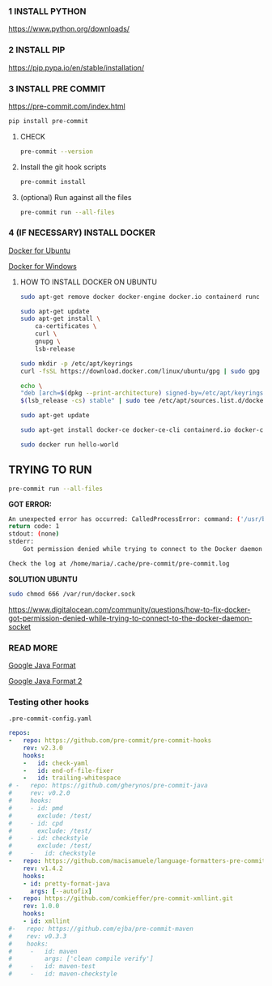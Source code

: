 ### 1 INSTALL PYTHON
   https://www.python.org/downloads/

### 2 INSTALL PIP

https://pip.pypa.io/en/stable/installation/

### 3 INSTALL PRE COMMIT

https://pre-commit.com/index.html


```bash
pip install pre-commit
```

1. CHECK

    ```bash
    pre-commit --version
    ```

2. Install the git hook scripts

    ```bash
    pre-commit install
    ```

3. (optional) Run against all the files

    ```bash
    pre-commit run --all-files
    ```

### 4 (IF NECESSARY) INSTALL DOCKER

[Docker for Ubuntu](https://docs.docker.com/engine/install/ubuntu/)

[Docker for Windows](https://docs.docker.com/desktop/install/windows-install/)

1. HOW TO INSTALL DOCKER ON UBUNTU

    ```bash
    sudo apt-get remove docker docker-engine docker.io containerd runc
    ```

    ```bash
    sudo apt-get update
    sudo apt-get install \
        ca-certificates \
        curl \
        gnupg \
        lsb-release
    ```

    ```bash
    sudo mkdir -p /etc/apt/keyrings
    curl -fsSL https://download.docker.com/linux/ubuntu/gpg | sudo gpg --dearmor -o /etc/apt/keyrings/docker.gpg
    ```

    ```bash
    echo \
    "deb [arch=$(dpkg --print-architecture) signed-by=/etc/apt/keyrings/docker.gpg] https://download.docker.com/linux/ubuntu \
    $(lsb_release -cs) stable" | sudo tee /etc/apt/sources.list.d/docker.list > /dev/null
    ```

    ```bash
    sudo apt-get update
    ```

    ```bash
    sudo apt-get install docker-ce docker-ce-cli containerd.io docker-compose-plugin
    ```

    ```bash
    sudo docker run hello-world
    ```

## TRYING TO RUN

```bash
pre-commit run --all-files
```

**GOT ERROR:**

```bash
An unexpected error has occurred: CalledProcessError: command: ('/usr/bin/docker', 'build', '--tag', 'pre-commit-21ee919ec9ff83bd359013f402d97db8', '--label', 'PRE_COMMIT', '--pull', '.')
return code: 1
stdout: (none)
stderr:
    Got permission denied while trying to connect to the Docker daemon socket at unix:///var/run/docker.sock: Post "http://%2Fvar%2Frun%2Fdocker.sock/v1.24/build?buildargs=%7B%7D&cachefrom=%5B%5D&cgroupparent=&cpuperiod=0&cpuquota=0&cpusetcpus=&cpusetmems=&cpushares=0&dockerfile=Dockerfile&labels=%7B%22PRE_COMMIT%22%3A%22%22%7D&memory=0&memswap=0&networkmode=default&pull=1&rm=1&shmsize=0&t=pre-commit-21ee919ec9ff83bd359013f402d97db8&target=&ulimits=null&version=1": dial unix /var/run/docker.sock: connect: permission denied

Check the log at /home/maria/.cache/pre-commit/pre-commit.log
```

**SOLUTION UBUNTU**

```bash
sudo chmod 666 /var/run/docker.sock
```

https://www.digitalocean.com/community/questions/how-to-fix-docker-got-permission-denied-while-trying-to-connect-to-the-docker-daemon-socket



### READ MORE

[Google Java Format](https://github.com/google/google-java-format/wiki/FAQ)

[Google Java Format 2](https://github.com/marketplace/actions/google-java-format)

### Testing other hooks

`.pre-commit-config.yaml`

```yaml
repos:
-   repo: https://github.com/pre-commit/pre-commit-hooks
    rev: v2.3.0
    hooks:
    -   id: check-yaml
    -   id: end-of-file-fixer
    -   id: trailing-whitespace
# -   repo: https://github.com/gherynos/pre-commit-java
#     rev: v0.2.0
#     hooks:
#     - id: pmd
#       exclude: /test/
#     - id: cpd
#       exclude: /test/
#     - id: checkstyle
#       exclude: /test/
#     -   id: checkstyle
-   repo: https://github.com/macisamuele/language-formatters-pre-commit-hooks
    rev: v1.4.2
    hooks:
    - id: pretty-format-java
      args: [--autofix]
-   repo: https://github.com/comkieffer/pre-commit-xmllint.git
    rev: 1.0.0
    hooks:
    - id: xmllint
#-   repo: https://github.com/ejba/pre-commit-maven
#    rev: v0.3.3
#    hooks:
#     -   id: maven
#         args: ['clean compile verify']
#     -   id: maven-test
#     -   id: maven-checkstyle
```
